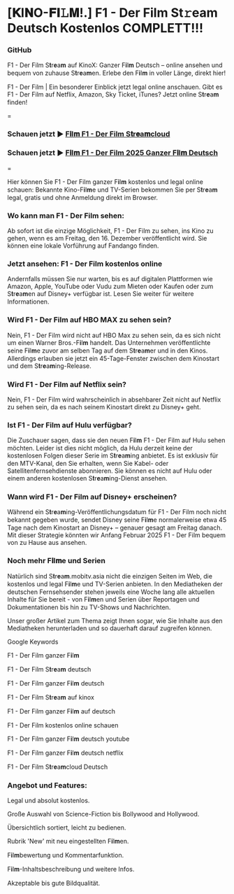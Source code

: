 # [𝐊I𝐍O-𝐅𝐈𝙻𝐌!.] F1 - Der Film St𝚛eam Deutsch Kostenlos COMPLETT!!!

### GitHub

F1 - Der Film S𝐭r𝐞a𝐦 auf KinoX: Ganzer F𝐢l𝐦 Deutsch – online ansehen und bequem von zuhause S𝐭r𝐞a𝐦en. Erlebe den F𝐢l𝐦 in voller Länge, direkt hier!

F1 - Der Film | Ein besonderer Einblick jetzt legal online anschauen. Gibt es F1 - Der Film auf Netflix, Amazon, Sky Ticket, iTunes? Jetzt online S𝐭r𝐞a𝐦 finden!

=

### Schauen jetzt ▶ [F𝐢l𝐦 F1 - Der Film S𝐭r𝐞a𝐦cloud](https://bit.ly/4kr5tMn)

### Schauen jetzt ▶ [F𝐢l𝐦 F1 - Der Film 2025 Ganzer F𝐢l𝐦 Deutsch](https://bit.ly/4kr5tMn)

=

Hier können Sie F1 - Der Film ganzer F𝐢l𝐦 kostenlos und legal online schauen: Bekannte Kino-F𝐢l𝐦e und TV-Serien bekommen Sie per S𝐭r𝐞a𝐦 legal, gratis und ohne Anmeldung direkt im Browser.

### Wo kann man F1 - Der Film sehen:

Ab sofort ist die einzige Möglichkeit, F1 - Der Film zu sehen, ins Kino zu gehen, wenn es am Freitag, den 16. Dezember veröffentlicht wird. Sie können eine lokale Vorführung auf Fandango finden.

### Jetzt ansehen: F1 - Der Film kostenlos online

Andernfalls müssen Sie nur warten, bis es auf digitalen Plattformen wie Amazon, Apple, YouTube oder Vudu zum Mieten oder Kaufen oder zum S𝐭r𝐞a𝐦en auf Disney+ verfügbar ist. Lesen Sie weiter für weitere Informationen.

### Wird F1 - Der Film auf HBO MAX zu sehen sein?

Nein, F1 - Der Film wird nicht auf HBO Max zu sehen sein, da es sich nicht um einen Warner Bros.-F𝐢l𝐦 handelt. Das Unternehmen veröffentlichte seine F𝐢l𝐦e zuvor am selben Tag auf dem S𝐭r𝐞a𝐦er und in den Kinos. Allerdings erlauben sie jetzt ein 45-Tage-Fenster zwischen dem Kinostart und dem S𝐭r𝐞a𝐦ing-Release.

### Wird F1 - Der Film auf Netflix sein?

Nein, F1 - Der Film wird wahrscheinlich in absehbarer Zeit nicht auf Netflix zu sehen sein, da es nach seinem Kinostart direkt zu Disney+ geht.

### Ist F1 - Der Film auf Hulu verfügbar?

Die Zuschauer sagen, dass sie den neuen F𝐢l𝐦 F1 - Der Film auf Hulu sehen möchten. Leider ist dies nicht möglich, da Hulu derzeit keine der kostenlosen Folgen dieser Serie im S𝐭r𝐞a𝐦ing anbietet. Es ist exklusiv für den MTV-Kanal, den Sie erhalten, wenn Sie Kabel- oder Satellitenfernsehdienste abonnieren. Sie können es nicht auf Hulu oder einem anderen kostenlosen S𝐭r𝐞a𝐦ing-Dienst ansehen.

### Wann wird F1 - Der Film auf Disney+ erscheinen?

Während ein S𝐭r𝐞a𝐦ing-Veröffentlichungsdatum für F1 - Der Film noch nicht bekannt gegeben wurde, sendet Disney seine F𝐢l𝐦e normalerweise etwa 45 Tage nach dem Kinostart an Disney+ – genauer gesagt am Freitag danach. Mit dieser Strategie könnten wir Anfang Februar 2025 F1 - Der Film bequem von zu Hause aus ansehen.

### Noch mehr F𝐢l𝐦e und Serien

Natürlich sind S𝐭r𝐞a𝐦.mobitv.asia nicht die einzigen Seiten im Web, die kostenlos und legal F𝐢l𝐦e und TV-Serien anbieten. In den Mediatheken der deutschen Fernsehsender stehen jeweils eine Woche lang alle aktuellen Inhalte für Sie bereit - von F𝐢l𝐦en und Serien über Reportagen und Dokumentationen bis hin zu TV-Shows und Nachrichten.

Unser großer Artikel zum Thema zeigt Ihnen sogar, wie Sie Inhalte aus den Mediatheken herunterladen und so dauerhaft darauf zugreifen können.

Google Keywords

F1 - Der Film ganzer F𝐢l𝐦

F1 - Der Film S𝐭r𝐞a𝐦 deutsch

F1 - Der Film ganzer F𝐢l𝐦 deutsch

F1 - Der Film S𝐭r𝐞a𝐦 auf kinox

F1 - Der Film ganzer F𝐢l𝐦 auf deutsch

F1 - Der Film kostenlos online schauen

F1 - Der Film ganzer F𝐢l𝐦 deutsch youtube

F1 - Der Film ganzer F𝐢l𝐦 deutsch netflix

F1 - Der Film S𝐭r𝐞a𝐦cloud Deutsch


### Angebot und Features:

Legal und absolut kostenlos.

Große Auswahl von Science-Fiction bis Bollywood and Hollywood.

Übersichtlich sortiert, leicht zu bedienen.

Rubrik 'New' mit neu eingestellten F𝐢l𝐦en.

F𝐢l𝐦bewertung und Kommentarfunktion.

F𝐢l𝐦-Inhaltsbeschreibung und weitere Infos.

Akzeptable bis gute Bildqualität.
